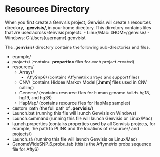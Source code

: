# Resources Directory

When you first create a Genvisis project, Genvisis will create a resources directory, **.genvisis/**, in your home directory. This directory contains files that are used across Genvisis projects.
    - Linux/Mac: $HOME/.genvisis/
    - Windows: C:\Users\[username]\.genvisis\

The **.genvisis/** directory contains the following sub-directories and files.
- example/
- projects/ (contains **.properties** files for each project created)
- resources/
    - Arrays/
        * AffySnp6/ (contains Affymetrix arrays and support files)
    - CNV/ (contains Hidden Markov Model [**.hmm**] files used in CNV calling)
    - Genome/ (contains resource files for human genome builds hg18, hg19, and hg38)
    - HapMap/ (contains resource files for HapMap samples)
- custom_path (the full path of **.genvisis/**)
- Launch.bat (running this file will launch Genvisis on Windows)
- Launch.command (running this file will launch Genvisis on Linux/Mac)
- launch.properties (contains properties used by all Genvisis projects, for example, the path to PLINK and the locations of resources/ and projects/) 
- Launch.sh (running this file will launch Genvisis on Linux/Mac)
- GenomeWideSNP_6.probe_tab (this is the Affymetrix probe sequence file for Affy6)
